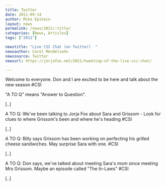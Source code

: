```yaml
---
title: Twitter
date: 2011-09-14
author: Mika Epstein
layout: news
permalink: /news/2011/:title/
categories: [News, Articles]
tags: ["2011"]

newstitle: "Live CSI Chat (on Twitter)  "
newsauthor: Carol Mendelsohn  
newssource: Twitter  
newsurl: https://jorjafox.net/2011/tweetcap-of-the-live-csi-chat/  

---
```


Welcome to everyone. Don and I are excited to be here and talk about the new season #CSI

"A TO Q" means "Answer to Question".

[..]

A TO Q: We've been talking to Jorja Fox about Sara and Grissom - Look for clues to where Grissom's been and where he's heading #CSI

[..]

A TO Q: Billy says Grissom has been working on perfecting his grilled cheese sandwiches. May surprise Sara with one. #CSI

[..]

A TO Q: Don says, we've talked about meeting Sara's mom since meeting Mrs Grissom. Maybe an episode called "The In-Laws" #CSI

[..]

